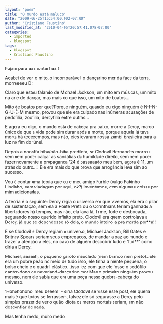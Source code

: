 ```yaml
---
layout: "poem"
title: "O mundo está maluco"
date: "2009-06-25T15:54:00.002-07:00"
author: "Cristiano Faustino"
last_modified_at: "2010-04-05T20:57:41.078-07:00"
categories:
  - imported
  - blogspot
tags:
  - blogspot
  - Cristiano Faustino
---
```


Fujam para as montanhas !

Acabei de ver, o mito, o incomparável, o dançarino mor da face da terra, morreeeeu D:

Claro que estou falando de Michael Jackson, um mito em músicas, um mito na arte de dançar, mas mais do que isso, um mito de boatos...

Mito de boatos por que?Porque ninguém, quando eu digo ninguém é N-I-N-G-U-É-M mesmo, provou que ele era culpado nas inúmeras acusações de pedofilia, zoofilia, dercyfilia entre outras...

E agora eu digo, o mundo está de cabeça pra baixo, morre a Dercy, marco único de que a vida pode sim durar após a morte, porque aquela lá tava morta há teeeeempos, mas não, eles levaram nossa zumbi brasileira para a luz no fim do túnel.

Depois a noooffa biba/não-biba predileta, sr Clodovil Hernandes morreu sem nem poder calçar as sandálias da humildade direito, sem nem poder fazer novamente a propaganda '24 é passaaado meu bem, agora é 11, um atrás do outro...'. Ele era mais do que prova que arrogância leva sim ao sucesso.

Vou é contar uma teoria que eu e meu amigo Furble (vulgo Fabinho Lindinho, sem viadagem por aqui, ok?) inventamos, com algumas coisas por mim adicionadas.

A teoria é o seguinte: Dercy regia o universo em que vivemos, ela era o pilar de sustentação, sem ela a Ponte Preta ou o Corinthians teriam ganhado a libertadores há tempos, mas não, ela tava lá, firme, forte e desbocada, segurando nosso querido infinito preto. Clodovil era quem controlava a Dercy, já que se dependesse só dela, o mundo inteiro ia pra merda por**a!!

E se Clodovil e Dercy regiam o universo, Michael Jackson, Bill Gates e Britney Spears seriam seus empregados, de mandar a paz ao mundo e trazer a atenção a eles, no caso de alguém descobrir tudo e 'fud**' como diria a Dercy.

Michael, aaaaah, o pequeno garoto mesclado (nem branco nem preto)...ele era um pobre peão no meio de tudo isso, ele tinha a mente pequena, o bolso cheio e o quadril elástico...isso fez com que ele fosse o pedófilo-cantor-dono de neverland-dançarino mor.Mas o primeiro ninguém provou mesmo, nem ele sabia que era uma peça nesse quebra-cabeça do universo.

'Hohohohoho, meu beeem' - diria Clodovil se visse esse post, ele queria mais é que todos se ferrassem, talvez ele só segurasse a Dercy pelo simples prazer de ver o quão idiota os meros mortais seriam, em não desconfiar de nada.

Mas tenha medo, muito medo.